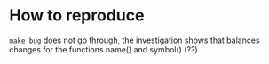 # How to reproduce

`make bug` does not go through, the investigation shows that balances changes for the functions name() and symbol() (??)
